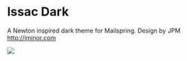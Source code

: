# Issac Dark

A Newton inspired dark theme for Mailspring.
Design by JPM http://jminor.com

![](./preview.jpg)
